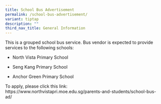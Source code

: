 ```yaml
---
title: School Bus Advertisement
permalink: /school-bus-advertisement/
variant: tiptap
description: ""
third_nav_title: General Information
---
```

<p>This is a grouped school bus service. Bus vendor is expected to provide
services to the following schools:</p>
<ul data-tight="true" class="tight">
<li>
<p>North Vista Primary School</p>
</li>
<li>
<p>Seng Kang Primary School</p>
</li>
<li>
<p>Anchor Green Primary School</p>
</li>
</ul>
<p>To apply, please click this link: <a rel="noopener noreferrer nofollow" target="_blank">https://www.northvistapri.moe.edu.sg/parents-and-students/school-bus-ad/</a>
</p>
<p></p>